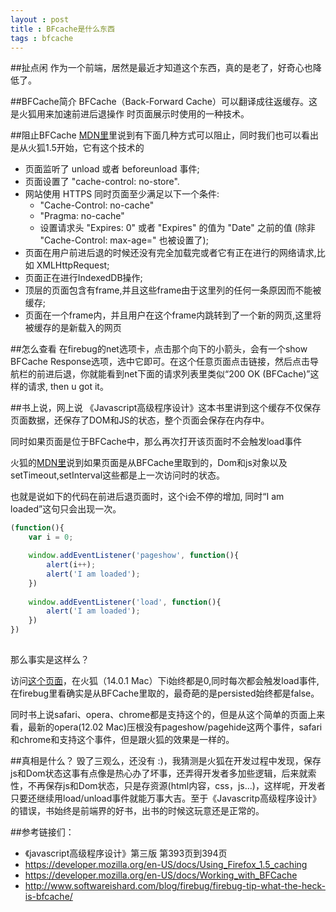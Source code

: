 ```yaml
---
layout : post 
title : BFcache是什么东西
tags : bfcache
---
```


##扯点闲
作为一个前端，居然是最近才知道这个东西，真的是老了，好奇心也降低了。

##BFCache简介
BFCache（Back-Forward Cache）可以翻译成往返缓存。这是火狐用来加速前进后退操作
时页面展示时使用的一种技术。

##阻止BFCache
[MDN里](https://developer.mozilla.org/en-US/docs/Using_Firefox_1.5_caching)里说到有下面几种方式可以阻止，同时我们也可以看出是从火狐1.5开始，它有这个技术的

* 页面监听了 unload 或者 beforeunload 事件;
* 页面设置了 "cache-control: no-store".
* 网站使用 HTTPS 同时页面至少满足以下一个条件:
	* "Cache-Control: no-cache"
	* "Pragma: no-cache"
	* 设置请求头 "Expires: 0" 或者 "Expires" 的值为 "Date" 之前的值 (除非 "Cache-Control: max-age=" 也被设置了);
* 页面在用户前进后退的时候还没有完全加载完或者它有正在进行的网络请求,比如 XMLHttpRequest;
* 页面正在进行IndexedDB操作;
* 顶层的页面包含有frame,并且这些frame由于这里列的任何一条原因而不能被缓存;
* 页面在一个frame内，并且用户在这个frame内跳转到了一个新的网页,这里将被缓存的是新载入的网页


##怎么查看
在firebug的net选项卡，点击那个向下的小箭头，会有一个show BFCache Response选项，选中它即可。在这个任意页面点击链接，然后点击导航栏的前进后退，你就能看到net下面的请求列表里类似“200 OK (BFCache)”这样的请求, then u got it。


##书上说，网上说
《Javascript高级程序设计》这本书里讲到这个缓存不仅保存页面数据，还保存了DOM和JS的状态，整个页面会保存在内存中。

同时如果页面是位于BFCache中，那么再次打开该页面时不会触发load事件

火狐的[MDN里](https://developer.mozilla.org/en-US/docs/Working_with_BFCache)说到如果页面是从BFCache里取到的，Dom和js对象以及setTimeout,setInterval这些都是上一次访问时的状态。

也就是说如下的代码在前进后退页面时，这个i会不停的增加, 同时“I am loaded”这句只会出现一次。

```javascript
(function(){
	var i = 0;

	window.addEventListener('pageshow', function(){
		alert(i++);
		alert('I am loaded');
	})
	
	window.addEventListener('load', function(){
		alert('I am loaded');
	})
})
	
```

那么事实是这样么？

访问[这个页面](/demos/1348316191370_bfcache.html)，在火狐（14.0.1 Mac）下i始终都是0,同时每次都会触发load事件,在firebug里看确实是从BFCache里取的，最奇葩的是persisted始终都是false。

同时书上说safari、opera、chrome都是支持这个的，但是从这个简单的页面上来看，最新的opera(12.02 Mac)压根没有pageshow/pagehide这两个事件，safari和chrome和支持这个事件，但是跟火狐的效果是一样的。


##真相是什么？
毁了三观么，还没有 :)，我猜测是火狐在开发过程中发现，保存js和Dom状态这事有点像是热心办了坏事，还弄得开发者多加些逻辑，后来就索性，不再保存js和Dom状态，只是存资源(html内容，css，js...)，这样呢，开发者只要还继续用load/unload事件就能万事大吉。至于《Javascritp高级程序设计》的错误，书始终是前端界的好书，出书的时候这玩意还是正常的。



##参考链接们：

* 《javascript高级程序设计》第三版 第393页到394页
* https://developer.mozilla.org/en-US/docs/Using_Firefox_1.5_caching
* https://developer.mozilla.org/en-US/docs/Working_with_BFCache
* http://www.softwareishard.com/blog/firebug/firebug-tip-what-the-heck-is-bfcache/
